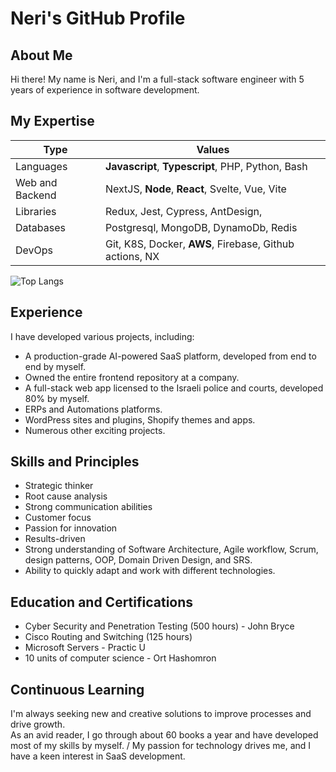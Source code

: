 # Neri's GitHub Profile

## About Me
Hi there! My name is Neri, and I'm a full-stack software engineer with 5 years of experience in software development.
## My Expertise

| Type            | Values    |
| -------------   | -------------  |
| Languages       | **Javascript**, **Typescript**, PHP, Python, Bash      |
| Web and Backend | NextJS, **Node**, **React**, Svelte, Vue, Vite         |
| Libraries       | Redux, Jest, Cypress, AntDesign,               |
| Databases       | Postgresql, MongoDB, DynamoDb, Redis           |
| DevOps          | Git, K8S, Docker, **AWS**, Firebase, Github actions, NX |

![Top Langs](https://github-readme-stats.vercel.app/api/top-langs/?username=NeriRos&layout=compact&langs_count=5)

## Experience

I have developed various projects, including:

- A production-grade AI-powered SaaS platform, developed from end to end by myself.
- Owned the entire frontend repository at a company.
- A full-stack web app licensed to the Israeli police and courts, developed 80% by myself.
- ERPs and Automations platforms.
- WordPress sites and plugins, Shopify themes and apps.
- Numerous other exciting projects.

## Skills and Principles

- Strategic thinker
- Root cause analysis
- Strong communication abilities
- Customer focus
- Passion for innovation
- Results-driven
- Strong understanding of Software Architecture, Agile workflow, Scrum, design patterns, OOP, Domain Driven Design, and SRS.
- Ability to quickly adapt and work with different technologies.

## Education and Certifications

- Cyber Security and Penetration Testing (500 hours) - John Bryce
- Cisco Routing and Switching (125 hours)
- Microsoft Servers - Practic U
- 10 units of computer science - Ort Hashomron

## Continuous Learning
I'm always seeking new and creative solutions to improve processes and drive growth. \
As an avid reader, I go through about 60 books a year and have developed most of my skills by myself. /
My passion for technology drives me, and I have a keen interest in SaaS development.
